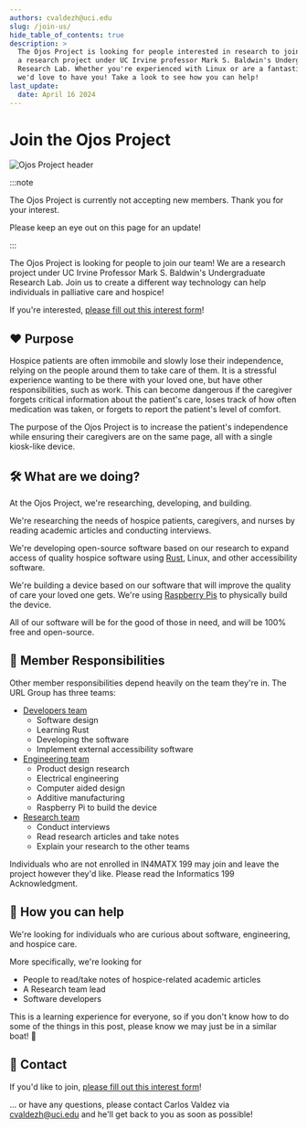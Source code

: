 ```yaml
---
authors: cvaldezh@uci.edu
slug: /join-us/
hide_table_of_contents: true
description: >
  The Ojos Project is looking for people interested in research to join! We are
  a research project under UC Irvine professor Mark S. Baldwin's Undergraduate
  Research Lab. Whether you're experienced with Linux or are a fantastic writer,
  we'd love to have you! Take a look to see how you can help!
last_update:
  date: April 16 2024
---
```


# Join the Ojos Project

![Ojos Project header](@site/static/images/header.png)

:::note

The Ojos Project is currently not accepting new members. Thank you for your
interest.

Please keep an eye out on this page for an update!

:::

The Ojos Project is looking for people to join our team! We are a research
project under UC Irvine Professor Mark S. Baldwin's Undergraduate Research Lab.
Join us to create a different way technology can help individuals in palliative
care and hospice!

If you're interested,
[please fill out this interest form](https://forms.gle/HeU9Luv94dDG4SJS9)!

<!-- truncate -->

## ❤️ Purpose

Hospice patients are often immobile and slowly lose their independence,
relying on the people around them to take care of them. It is a stressful
experience wanting to be there with your loved one, but have other
responsibilities, such as work. This can become dangerous if the caregiver
forgets critical information about the patient's care, loses track of how often
medication was taken, or forgets to report the patient's level of comfort.

The purpose of the Ojos Project is to increase the patient's independence while
ensuring their caregivers are on the same page, all with a single kiosk-like
device.

## 🛠️ What are we doing?

At the Ojos Project, we're researching, developing, and building.

We're researching the needs of hospice patients, caregivers, and nurses by
reading academic articles and conducting interviews.

We're developing open-source software based on our research to expand access of
quality hospice software using [Rust](https://www.rust-lang.org/), Linux, and
other accessibility software.

We're building a device based on our software that will improve the quality of
care your loved one gets. We're using [Raspberry Pis](https://raspberrypi.com/)
to physically build the device.

All of our software will be for the good of those in need, and will be 100% free
and open-source.

## 👷 Member Responsibilities

Other member responsibilities depend heavily on the team they're in. The URL
Group has three teams:

- [Developers team](https://github.com/ojosproject/iris/tree/main/docs)
  - Software design
  - Learning Rust
  - Developing the software
  - Implement external accessibility software
- [Engineering team](https://github.com/ojosproject/website/blob/cc24069ca979c0aa9ddd5ff78b0360d95daa1a1d/docs/url/engineering/README.md)
  - Product design research
  - Electrical engineering
  - Computer aided design
  - Additive manufacturing
  - Raspberry Pi to build the device
- [Research team](https://github.com/ojosproject/website/blob/cc24069ca979c0aa9ddd5ff78b0360d95daa1a1d/docs/url/research/README.md)
  - Conduct interviews
  - Read research articles and take notes
  - Explain your research to the other teams

Individuals who are not enrolled in IN4MATX 199 may join and leave the project
however they'd like.
Please read the Informatics 199 Acknowledgment.

## 🙋 How you can help

We're looking for individuals who are curious about software, engineering, and
hospice care.

More specifically, we're looking for

- People to read/take notes of hospice-related academic articles
- A Research team lead
- Software developers

This is a learning experience for everyone, so if you don't know how to do some
of the things in this post, please know we may just be in a similar boat! 🛶

## 📧 Contact

If you'd like to join,
[please fill out this interest form](https://forms.gle/HeU9Luv94dDG4SJS9)!

... or have any questions, please contact Carlos Valdez via
[cvaldezh@uci.edu](mailto:cvaldezh@uci.edu) and he'll get back to you as soon as
possible!

